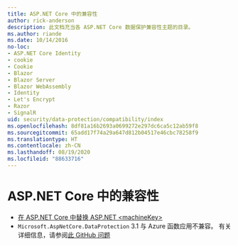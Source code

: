 ```yaml
---
title: ASP.NET Core 中的兼容性
author: rick-anderson
description: 此文档充当各 ASP.NET Core 数据保护兼容性主题的目录。
ms.author: riande
ms.date: 10/14/2016
no-loc:
- ASP.NET Core Identity
- cookie
- Cookie
- Blazor
- Blazor Server
- Blazor WebAssembly
- Identity
- Let's Encrypt
- Razor
- SignalR
uid: security/data-protection/compatibility/index
ms.openlocfilehash: 8df81a16b2693a0699272e297dc6ca5c12ab59f8
ms.sourcegitcommit: 65add17f74a29a647d812b04517e46cbc78258f9
ms.translationtype: HT
ms.contentlocale: zh-CN
ms.lasthandoff: 08/19/2020
ms.locfileid: "88633716"
---
```

# <a name="compatibility-in-aspnet-core"></a>ASP.NET Core 中的兼容性

* [在 ASP.NET Core 中替换 ASP.NET \<machineKey>](xref:security/data-protection/compatibility/replacing-machinekey)
* `Microsoft.AspNetCore.DataProtection` 3.1 与 Azure 函数应用不兼容。 有关详细信息，请参阅[此 GitHub 问题](https://github.com/Azure/azure-functions-host/issues/5447)
